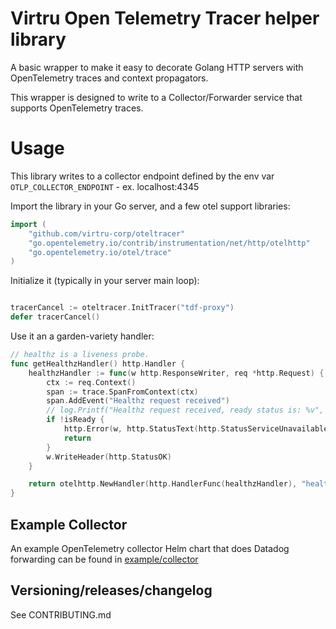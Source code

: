 # Virtru Open Telemetry Tracer helper library

A basic wrapper to make it easy to decorate Golang HTTP servers with OpenTelemetry traces and context propagators.

This wrapper is designed to write to a Collector/Forwarder service that supports OpenTelemetry traces.

# Usage

This library writes to a collector endpoint defined by the env var `OTLP_COLLECTOR_ENDPOINT` - ex. localhost:4345

Import the library in your Go server, and a few otel support libraries:

``` go
import (
    "github.com/virtru-corp/oteltracer"
    "go.opentelemetry.io/contrib/instrumentation/net/http/otelhttp"
    "go.opentelemetry.io/otel/trace"
)
```

Initialize it (typically in your server main loop):

``` go

tracerCancel := oteltracer.InitTracer("tdf-proxy")
defer tracerCancel()
```

Use it an a garden-variety handler:

``` go
// healthz is a liveness probe.
func getHealthzHandler() http.Handler {
    healthzHandler := func(w http.ResponseWriter, req *http.Request) {
        ctx := req.Context()
        span := trace.SpanFromContext(ctx)
        span.AddEvent("Healthz request received")
        // log.Printf("Healthz request received, ready status is: %v", isReady)
        if !isReady {
            http.Error(w, http.StatusText(http.StatusServiceUnavailable), http.StatusServiceUnavailable)
            return
        }
        w.WriteHeader(http.StatusOK)
    }

    return otelhttp.NewHandler(http.HandlerFunc(healthzHandler), "healthzHandler")
}
```

## Example Collector

An example OpenTelemetry collector Helm chart that does Datadog forwarding can be found in [example/collector](example/collector)

## Versioning/releases/changelog

See CONTRIBUTING.md
